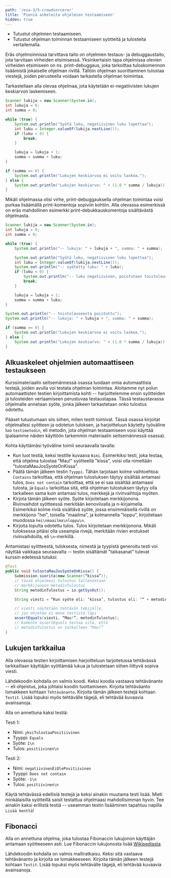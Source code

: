 ```yaml
---
path: '/osa-3/5-crowdsorcerer'
title: 'Pieniä askeleita ohjelmien testaamiseen'
hidden: true
---
```



<text-box variant='learningObjectives' name='Oppimistavoitteet'>

- Tutustut ohjelmien testaamiseen.
- Tutustut ohjelman toiminnan testaamiseen syötteitä ja tulosteita vertailemalla.

</text-box>

Eräs ohjelmoinnissa tarvittava taito on ohjelmien testaus- ja debuggaustaito, jota tarvitaan virheiden etsimisessä. Yksinkertaisin tapa ohjelmissa olevien virheiden etsimiseen on ns. print-debuggaus, joka tarkoittaa tuloskomennon lisäämistä jokaiselle ohjelman rivillä. Tällöin ohjelman suorittaminen tulostaa viestejä, joiden perusteella voidaan tarkastella ohjelman toimintaa.

Tarkastellaan alla olevaa ohjelmaa, jota käytetään ei-negatiivisten lukujen keskiarvon laskemiseen.

```java
Scanner lukija = new Scanner(System.in);
int lukuja = 0;
int summa = 0;

while (true) {
    System.out.println("Syötä luku, negatiivinen luku lopettaa");
    int luku = Integer.valueOf(lukija.nextLine());
    if (luku < 0) {
        break;
    }

    lukuja = lukuja + 1;
    summa = summa + luku;
}

if (summa == 0) {
    System.out.println("Lukujen keskiarvoa ei voitu laskea.");
} else {
    System.out.println("Lukujen keskiarvo: " + (1.0 * summa / lukuja));
}
```

Mikäli ohjelmassa olisi virhe, print-debuggauksella ohjelman toimintaa voisi purkaa lisäämällä print-komentoja sopiviin kohtiin. Alla olevassa esimerkissä on eräs mahdollinen esimerkki print-debukkauskomentoja sisältävästä ohjelmasta.


```java
Scanner lukija = new Scanner(System.in);
int lukuja = 0;
int summa = 0;

while (true) {
    System.out.println("-- lukuja: " + lukuja + ", summa: " + summa);

    System.out.println("Syötä luku, negatiivinen luku lopettaa");
    int luku = Integer.valueOf(lukija.nextLine());
    System.out.println("-- syötetty luku: " + luku);
    if (luku < 0) {
        System.out.println("-- luku negatiivinen, poistutaan toistolauseesta");
        break;
    }

    lukuja = lukuja + 1;
    summa = summa + luku;
}

System.out.println("-- toistolauseesta poistuttu");
System.out.println("-- lukuja: " + lukuja + ", summa: " + summa);

if (summa == 0) {
    System.out.println("Lukujen keskiarvoa ei voitu laskea.");
} else {
    System.out.println("Lukujen keskiarvo: " + (1.0 * summa / lukuja));
}
```


<quiznator id="5c3740e43972a914740fe479"></quiznator>


## Alkuaskeleet ohjelmien automaattiseen testaukseen

Kurssimateriaalin seitsemännessä osassa luodaan omia automaattisia testejä, joiden avulla voi testata ohjelman toimintaa. Aloitamme nyt polun automaattisten testien kirjoittamista kohti -- harjoittelemme ensin syötteiden ja tulosteiden vertaamiseen perustuvaa testaustapaa. Tässä testaustavassa ohjelmalle annetaan syöte, jonka jälkeen tarkastetaan onko tulostus odotettu.


Pääset tutustumaan siis siihen, miten testit toimivat. Tässä osassa kirjoitat ohjelmallesi syötteen ja odotetun tuloksen, ja harjoitteluun käytetty työväline luo `testimetodin`, eli metodin, jota ohjelman testaamiseen voisi käyttää (palaamme näiden käyttöön tarkemmin materiaalin seitsemännessä osassa).


Kohta käyttämäsi työväline toimii seuraavalla tavalla:


- Kun luot testiä, keksi testille kuvaava `Nimi`. Esimerkiksi testi, joka testaa, että ohjelma tulostaa "Mau!" syötteellä "kissa", voisi olla nimeltään "tulostaMauJosSyoteOnKissa".
- Päätä tämän jälkeen testin `Tyyppi`. Tähän tarjotaan kolme vaihtoehtoa: `Contains` tarkoittaa, että ohjelman tulostuksen täytyy sisältää antamasi tulos, `Does not contain` tarkoittaa, että se ei saa sisältää antamaasi tulosta, ja `Equals` tarkoittaa sitä, että ohjelman tulostuksen täytyy olla tarkalleen sama kuin antamasi tulos, merkkejä ja rivinvaihtoja myöten.
- Kirjota tämän jälkeen syöte. Syöte kirjoitetaan merkkijonona. Rivinvaihdot syötteessä merkitään kenoviivalla ja n-kirjaimella. Esimerkiksi kolme riviä sisältävä syöte, jossa ensimmäisellä rivillä on merkkijono "hei", toisella "maailma", ja kolmannella "loppu", kirjoitetaan muodossa `hei\nmaailma\nloppu\n`.
- Kirjoita lopulta odotettu tulos. Tulos kirjoitetaan merkkijonona. Mikäli tuloksessa pitäisi olla useampia rivejä, merkitään rivien erotukset rivinvaihdoilla, eli `\n`-merkillä.


Antamistasi syötteestä, tuloksesta, nimestä ja tyypistä generoitu testi voi näyttää vaikkapa seuraavalta -- testin sisältämät "taikasanat" tulevat kurssin edetessä tutuksi:


```java
@Test
public void tulostaMauJosSyoteOnKissa() {
    Submission.suorita(new Scanner(“kissa”));
    // tässä ohjelmasi tulostus tallennetaan
    // merkkijonoon metodinTulostus
    String metodinTulostus = io.getSysOut();

    String viesti = “Kun syöte oli: ‘kissa’, tulostus oli: ‘“ + metodinTulostus + “‘, mutta se ei ollut: ‘Mau!’.”;

    // viesti näytetään tehtävän tekijälle,
    // jos ohjelma ei mene testistä läpi
    assertEquals(viesti, “Mau!”, metodinTulostus);
    // komento assertEquals testaa sitä, että
    // metodinTulostus on tarkalleen “Mau!”
}
```


## Lukujen tarkkailua

Alla olevassa testien kirjoittamisen harjoitteluun tarjoitetussa tehtävässä tarkkaillaan käyttäjän syöttämää lukua ja tulostetaan siihen liittyvä sopiva viesti.

Lähdekoodin kohdalla on valmis koodi. Keksi koodia vastaava tehtävänanto -- eli ohjeistus, joka johtaisi koodin tuottamiseen. Kirjoita tehtäväanto lomakkeen kohtaan `Tehtävänanto`. Kirjoita tämän jälkeen testejä kohtaan `Testit`. Lisää lopuksi myös tehtävälle tägejä, eli tehtävää kuvaavia avainsanoja.


Alla on annettuna kaksi testiä:

Testi 1:

- Nimi: `yksiTulostaaPositiivinen`
- Tyyppi: `Equals`
- Syöte: `1\n`
- Tulos: `positiivinen\n`

Testi 2:

- Nimi: `negatiivinenEiOlePositiivinen`
- Tyyppi: `Does not contain`
- Syöte: `-1\n`
- Tulos: `positiivinen\n`

Käytä tehtävässä edellisiä testejä ja keksi ainakin muutama testi lisää. Mieti minkälaisilla syötteillä saisit testattua ohjelmaasi mahdollisimman hyvin. Tee ainakin kaksi erillistä testiä -- useamman testin lisääminen tapahtuu napilla `Lisää kenttä`!


<crowdsorcerer id='21'></crowdsorcerer>


## Fibonacci

Alla on annettuna ohjelma, joka tulostaa Fibonaccin lukujonon käyttäjän antamaan syötteeseen asti. Lue Fibonaccin lukujonosta lisää <a href="https://fi.wikipedia.org/wiki/Fibonaccin_lukujono">Wikipediasta</a>.

Lähdekoodin kohdalla on valmis malliratkaisu. Keksi sitä vastaava tehtävänanto ja kirjoita se lomakkeeseen. Kirjoita tämän jälkeen testejä kohtaan `Testit`. Lisää lopuksi myös tehtävälle tägejä, eli tehtävää kuvaavia avainsanoja.


<crowdsorcerer id='22'></crowdsorcerer>

